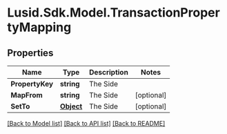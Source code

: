 
# Lusid.Sdk.Model.TransactionPropertyMapping

## Properties

Name | Type | Description | Notes
------------ | ------------- | ------------- | -------------
**PropertyKey** | **string** | The Side | 
**MapFrom** | **string** | The Side | [optional] 
**SetTo** | [**Object**](.md) | The Side | [optional] 

[[Back to Model list]](../README.md#documentation-for-models)
[[Back to API list]](../README.md#documentation-for-api-endpoints)
[[Back to README]](../README.md)


